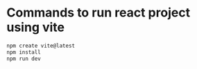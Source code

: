 # Commands to run react project using vite 

```bash
npm create vite@latest
npm install
npm run dev
```

